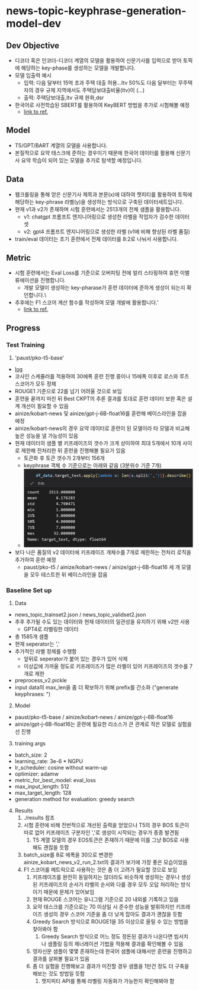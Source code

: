 # news-topic-keyphrase-generation-model-dev


## Dev Objective

- 디코더 혹은 인코더-디코더 계열의 모델을 활용하여 신문기사를 입력으로 받아 토픽에 해당하는 key-phase를 생성하는 모델을 개발합니다.
- 모델 입출력 예시
  - 입력: 다음 달부터 15억 초과 주택 대출 허용…ltv 50%도 다음 달부터는 무주택자의 경우 규제 지역에서도 주택담보대출비율(ltv)이 (...)
  - 출력: 주택담보대출,ltv 규제 완화,dsr
- 한국어로 사전학습된 SBERT를 활용하여 KeyBERT 방법을 추가로 시험해볼 예정
  - [link to ref.](https://github.com/MaartenGr/KeyBERT)


## Model

- T5/GPT/BART 계열의 모델을 사용합니다.
- 본질적으로 요약 태스크에 준하는 경우이기 때문에 한국어 데이터를 활용해 신문기사 요약 학습이 되어 있는 모델을 추가로 탐색할 예정입니다.


## Data

- 웹크롤링을 통해 얻은 신문기사 제목과 본문(x)에 대하여 챗피티를 활용하여 토픽에 해당하는 key-phrase 라벨(y)을 생성하는 방식으로 구축된 데이터세트입니다.
- 현재 v1과 v2가 존재하며 시험 훈련에서는 2513개의 전체 샘플을 활용합니다.
  - v1: chatgpt 프롬프트 엔지니어링으로 생성한 라벨을 작업자가 검수한 데이터 셋
  - v2: gpt4 프롬프트 엔지니어링으로 생성한 라벨 (v1에 비해 향상된 라벨 품질)
- train/eval 데이터는 초기 훈련에서 전체 데이터를 8:2로 나눠서 사용합니다.


## Metric

- 시험 훈련에서는 Eval Loss를 기준으로 오버피팅 전에 얼리 스타핑하여 휴먼 이밸류에이션을 진행합니다.
  - 개발 모델이 생성하는 key-pharase가 훈련 데이터에 준하게 생성이 되는지 확인합니다.\
- 추후에는 F1 스코어 계산 함수를 작성하여 모델 개발에 활용합니다.'
  - [link to ref.](https://huggingface.co/ml6team/keyphrase-generation-t5-small-inspec?text=In+this+work%2C+we+explore+how+to+learn+task+specific+language+models+aimed+towards+learning+rich+representation+of+keyphrases+from+text+documents.+We+experiment+with+different+masking+strategies+for+pre-training+transformer+language+models+%28LMs%29+in+discriminative+as+well+as+generative+settings.+In+the+discriminative+setting%2C+we+introduce+a+new+pre-training+objective+-+Keyphrase+Boundary+Infilling+with+Replacement+%28KBIR%29%2C+showing+large+gains+in+performance+%28up+to+9.26+points+in+F1%29+over+SOTA%2C+when+LM+pre-trained+using+KBIR+is+fine-tuned+for+the+task+of+keyphrase+extraction.+In+the+generative+setting%2C+we+introduce+a+new+pre-training+setup+for+BART+-+KeyBART%2C+that+reproduces+the+keyphrases+related+to+the+input+text+in+the+CatSeq+format%2C+instead+of+the+denoised+original+input.+This+also+led+to+gains+in+performance+%28up+to+4.33+points+inF1%40M%29+over+SOTA+for+keyphrase+generation.+Additionally%2C+we+also+fine-tune+the+pre-trained+language+models+on+named+entity+recognition%28NER%29%2C+question+answering+%28QA%29%2C+relation+extraction+%28RE%29%2C+abstractive+summarization+and+achieve+comparable+performance+with+that+of+the+SOTA%2C+showing+that+learning+rich+representation+of+keyphrases+is+indeed+beneficial+for+many+other+fundamental+NLP+tasks.)


## Progress

### Test Training

1. 'paust/pko-t5-base'
  - [log](https://wandb.ai/dotsnangles/news-topic-keyphrase-generation-model-dev)
  - 코사인 스케쥴러를 적용하여 30에폭 훈련 진행 중이나 15에폭 이후로 로스와 루즈 스코어가 모두 정체
  - ROUGE1 기준으로 22를 넘기 어려울 것으로 보임
  - 훈련을 끝까지 마친 뒤 Best CKPT의 추론 결과를 토대로 훈련 데이터 보완 혹은 설계 개선이 필요할 수 있음
  - ainize/kobart-news 및 ainize/gpt-j-6B-float16를 훈련해 베이스라인을 잡을 예정
  - ainize/kobart-news의 경우 요약 데이터로 훈련이 된 모델이라 타 모델과 비교해 높은 성능을 낼 가능성이 있음
  - 현재 데이터의 샘플 별 키프레이즈의 갯수가 크게 상이하여 최대 5개에서 10개 사이로 제한해 전처리한 뒤 훈련을 진행해볼 필요가 있음
    - 토큰화 후 토큰 갯수가 2개부터 156개
    - keyphrase 객체 수 기준으로는 아래와 같음 (3분위수 기준 7개)
    - ![num_of_keyphrasespng](images/num_of_keyphrasespng.jpg)
  - 보다 나은 품질의 v2 데이터에 키프레이즈 개체수를 7개로 제한하는 전처리 로직을 추가하여 훈련 예정
    - paust/pko-t5 / ainize/kobart-news / ainize/gpt-j-6B-float16 세 개 모델을 모두 테스트한 뒤 베이스라인을 잡음

### Baseline Set up

1. Data
  - news_topic_trainset2.json / news_topic_validset2.json
  - 추후 추가될 수도 있는 데이터와 현재 데이터의 일관성을 유지하기 위해 v2만 사용
    - GPT4로 라벨링한 데이터
  - 총 1585개 샘플
  - 현재 seperator는 ','
  - 추가적인 라벨 정제를 수행함
    - 앞뒤로 seperator가 붙어 있는 경우가 있어 삭제
    - 이상값에 가까울 정도로 키프레이즈가 많은 라벨이 있어 키프레이즈의 갯수를 7개로 제한
  - preprocess_v2.pickle
  - input data의 max_len을 좀 더 확보하기 위해 prefix를 간소화 ("generate keyphrases: ")

2. Model
  - paust/pko-t5-base / ainize/kobart-news / ainize/gpt-j-6B-float16
  - ainize/gpt-j-6B-float16는 훈련에 필요한 리소스가 큰 관계로 작은 모델로 실험을 선 진행

3. training args
  - batch_size: 2
  - learning_rate: 3e-6 * NGPU
  - lr_scheduler: cosine without warm-up
  - optimizer: adamw
  - metric_for_best_model: eval_loss
  - max_input_length: 512
  - max_target_length: 128
  - generation method for evaluation: greedy search

4. Results
   1. ./results 참조
   2. 시험 훈련에 비해 전반적으로 개선된 출력을 얻었으나 T5의 경우 BOS 토큰이 따로 없어 키프레이즈 구분자인 ','로 생성이 시작되는 경우가 종종 발견됨
      1. T5 계열 모델의 경우 EOS토큰은 존재하기 때문에 이를 그냥 BOS로 사용해도 괜찮을 듯함
   3. batch_size를 8로 에폭을 30으로 변경한 ainize_kobart_news_v2_run_2.txt의 결과가 보기에 가장 좋은 모습이었음
   4. F1 스코어를 메트릭으로 사용하는 것은 좀 더 고려가 필요할 것으로 보임
      1. 키프레이즈를 완전히 동일하지는 않더라도 비슷하게 생성하는 경우나 생성된 키프레이즈의 순서가 라벨의 순서와 다를 경우 모두 오답 처리하는 방식이기 때문에 문제가 있어보임
      2. 현재 ROUGE 스코어는 유니그램 기준으로 20 내외를 기록하고 있음
      3. 요약 태스크를 기준으로는 70 이상일 시 준수한 성능을 발휘하지만 키프레이즈 생성의 경우 스코어 기준을 좀 더 낮게 잡아도 결과가 괜찮을 듯함
      4. Greedy Search 방식으로 ROUGE1을 35 이상으로 올릴 수 있는 방법을 찾아봐야 함
         1. Greedy Search 방식으로 어느 정도 정돈된 결과가 나온다면 빔서치나 샘플링 등의 제너레이션 기법을 적용해 결과를 확인해볼 수 있음
      5. 영자신문 샘플이 몇몇 존재하는데 한국어 샘플에 대해서만 훈련을 진행하고 결과를 살펴볼 필요가 있음
      6. 좀 더 실험을 진행해보고 결과가 미진할 경우 샘플을 1만건 정도 더 구축을 해보는 것도 방법일 듯함
         1. 챗지피티 API를 통해 라벨링 자동화가 가능한지 확인해봐야 함